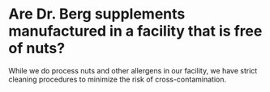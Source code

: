 # Are Dr. Berg supplements manufactured in a facility that is free of nuts?

While we do process nuts and other allergens in our facility, we have strict cleaning procedures to minimize the risk of cross-contamination.